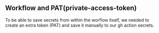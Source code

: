 ## Workflow and PAT(private-access-token)
To be able to save secrets from within the worflow itself, we needed to create an extra token (PAT) and save it manually to our gh action secrets.
